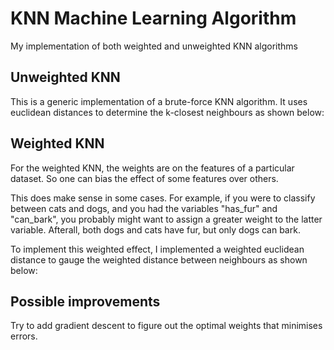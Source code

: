 # KNN Machine Learning Algorithm
My implementation of both weighted and unweighted KNN algorithms

## Unweighted KNN
This is a generic implementation of a brute-force KNN algorithm. It uses euclidean distances to determine the k-closest neighbours as shown below:

## Weighted KNN
For the weighted KNN, the weights are on the features of a particular dataset. 
So one can bias the effect of some features over others.

This does make sense in some cases. For example, if you were to classify between cats and dogs, and you had the variables "has_fur" and "can_bark", you probably might want to assign a greater weight to the latter variable. Afterall, both dogs and cats have fur, but only dogs can bark.

To implement this weighted effect, I implemented a weighted euclidean distance to gauge the weighted distance between neighbours as shown below:

## Possible improvements
Try to add gradient descent to figure out the optimal weights that minimises errors. 
